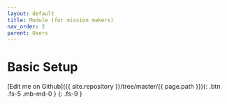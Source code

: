 ```yaml
---
layout: default
title: Module (for mission makers)
nav_order: 2
parent: Users
---
```


# Basic Setup
[Edit me on Github]({{ site.repository }}/tree/master/{{ page.path }}){: .btn .fs-5 .mb-md-0 } 
{: .fs-9 }